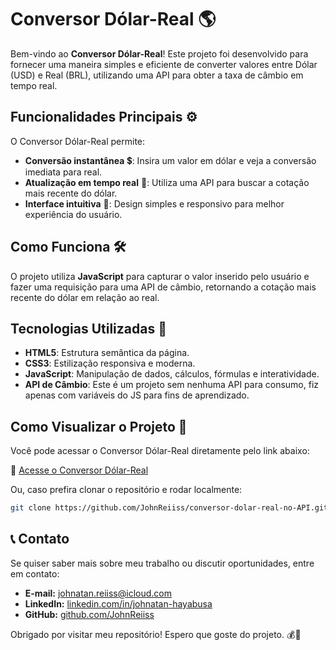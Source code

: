 # Conversor Dólar-Real 🌎

Bem-vindo ao **Conversor Dólar-Real**! Este projeto foi desenvolvido para fornecer uma maneira simples e eficiente de converter valores entre Dólar (USD) e Real (BRL), utilizando uma API para obter a taxa de câmbio em tempo real.

## Funcionalidades Principais ⚙️

O Conversor Dólar-Real permite:

- **Conversão instantânea** 💲: Insira um valor em dólar e veja a conversão imediata para real.
- **Atualização em tempo real** 🔄: Utiliza uma API para buscar a cotação mais recente do dólar.
- **Interface intuitiva** 🎨: Design simples e responsivo para melhor experiência do usuário.

## Como Funciona 🛠️

O projeto utiliza **JavaScript** para capturar o valor inserido pelo usuário e fazer uma requisição para uma API de câmbio, retornando a cotação mais recente do dólar em relação ao real.

## Tecnologias Utilizadas 🚀

- **HTML5**: Estrutura semântica da página.
- **CSS3**: Estilização responsiva e moderna.
- **JavaScript**: Manipulação de dados, cálculos, fórmulas e interatividade.
- **API de Câmbio**: Este é um projeto sem nenhuma API para consumo, fiz apenas com variáveis do JS para fins de aprendizado.

## Como Visualizar o Projeto 👀

Você pode acessar o Conversor Dólar-Real diretamente pelo link abaixo:

🔗 [Acesse o Conversor Dólar-Real](https://johnreiiss.github.io/conversor-dolar-real-no-API/)

Ou, caso prefira clonar o repositório e rodar localmente:

```bash
git clone https://github.com/JohnReiiss/conversor-dolar-real-no-API.git
```

## 📞 Contato
Se quiser saber mais sobre meu trabalho ou discutir oportunidades, entre em contato:

- **E-mail:** johnatan.reiiss@icloud.com
- **LinkedIn:** [linkedin.com/in/johnatan-hayabusa](https://www.linkedin.com/in/johnatan-hayabusa)
- **GitHub:** [github.com/JohnReiiss](https://github.com/JohnReiiss)

Obrigado por visitar meu repositório! Espero que goste do projeto. 💰🚀

